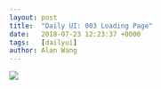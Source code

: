 ```yaml
---
layout: post
title:  "Daily UI: 003 Loading Page"
date:   2018-07-23 12:23:37 +0000
tags:   [dailyui]
author: Alan Wang
---
```


![](./resources/2018-07-23-daily-ui-003-loading-page/daylyui-003.png)

